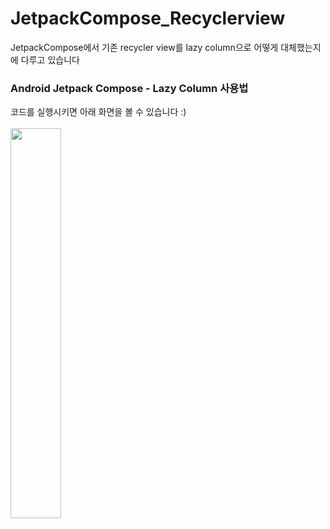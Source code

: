 # JetpackCompose_Recyclerview
JetpackCompose에서 기존 recycler view를 lazy column으로 어떻게 대체했는지에 다루고 있습니다
### Android Jetpack Compose - Lazy Column 사용법 

코드를 실행시키면 아래 화면을 볼 수 있습니다 :)</br></br>
<img src="https://user-images.githubusercontent.com/50831854/177008283-548852d2-ed49-49fb-afe2-f7d77ca729e2.gif" width = "40%">
